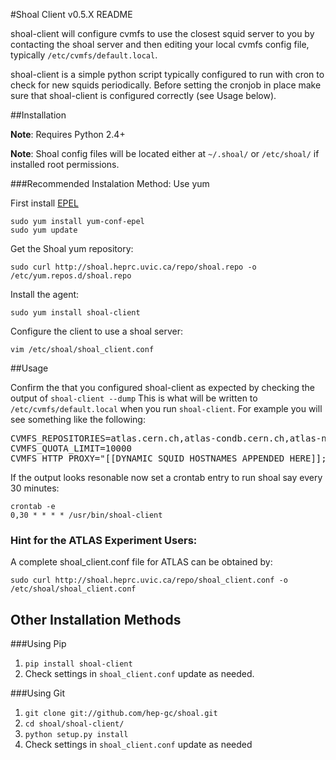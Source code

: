 #Shoal Client v0.5.X README

shoal-client will configure cvmfs to use the closest squid server to you by contacting the shoal server
and then editing your local cvmfs config file, typically `/etc/cvmfs/default.local`.

shoal-client is a simple python script typically configured to run with cron to check for new squids 
periodically. Before setting the cronjob in place make sure that shoal-client is
configured correctly (see Usage below).

##Installation

**Note**: Requires Python 2.4+

**Note**: Shoal config files will be located either at `~/.shoal/` or `/etc/shoal/` if installed 
root permissions.

###Recommended Instalation Method: Use yum

First install [EPEL](http://fedoraproject.org/wiki/EPEL)

    sudo yum install yum-conf-epel
    sudo yum update

Get the Shoal yum repository:

    sudo curl http://shoal.heprc.uvic.ca/repo/shoal.repo -o /etc/yum.repos.d/shoal.repo
   
Install the agent:

    sudo yum install shoal-client

Configure the client to use a shoal server:

    vim /etc/shoal/shoal_client.conf
    
##Usage

Confirm the that you configured shoal-client as expected by checking the output of `shoal-client --dump`
This is what will be written to `/etc/cvmfs/default.local` when you run `shoal-client`. For example you will see 
something like the following:

<pre>
CVMFS_REPOSITORIES=atlas.cern.ch,atlas-condb.cern.ch,atlas-nightlies.cern.ch,sft.cern.ch
CVMFS_QUOTA_LIMIT=10000
CVMFS_HTTP_PROXY="[[DYNAMIC SQUID HOSTNAMES APPENDED HERE]];http://chrysaor.westgrid.ca:3128;http://cernvm-webfs.atlas-canada.ca:3128;DIRECT"
</pre>

If the output looks resonable now set a crontab entry to run shoal say every 30 minutes:

    crontab -e
    0,30 * * * * /usr/bin/shoal-client



### Hint for the ATLAS Experiment Users:

A complete shoal_client.conf file for ATLAS can be obtained by:

    sudo curl http://shoal.heprc.uvic.ca/repo/shoal_client.conf -o /etc/shoal/shoal_client.conf


## Other Installation Methods

###Using Pip

1. `pip install shoal-client`
2. Check settings in `shoal_client.conf` update as needed.

###Using Git
1. `git clone git://github.com/hep-gc/shoal.git`
2. `cd shoal/shoal-client/`
3. `python setup.py install`
4. Check settings in `shoal_client.conf` update as needed

